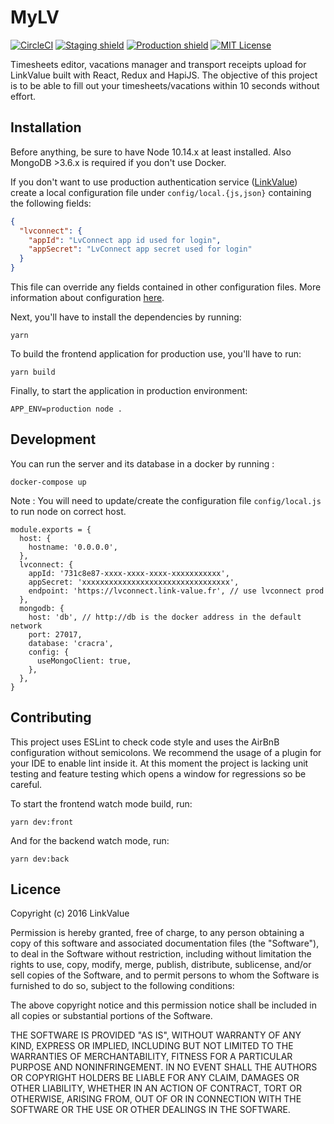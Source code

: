 # MyLV

[![CircleCI](https://circleci.com/gh/LinkValue/MyLV/tree/master.svg?style=svg&circle-token=e8c0d456e0c4d531addc26f22acdfddfc9713ec8)](https://circleci.com/gh/LinkValue/MyLV)
[![Staging shield](https://img.shields.io/website/https/cracra-staging.herokuapp.com.svg?label=staging&logo=heroku)](https://arborescence-staging.herokuapp.com)
[![Production shield](https://img.shields.io/website/https/cracra.herokuapp.com.svg?label=production&logo=heroku)](https://arborescence.herokuapp.com)
[![MIT License](https://img.shields.io/badge/license-MIT-blue.svg)](./LICENSE)

Timesheets editor, vacations manager and transport receipts upload for LinkValue built with React, Redux and HapiJS.
The objective of this project is to be able to fill out your timesheets/vacations within 10 seconds without effort.

## Installation

Before anything, be sure to have Node 10.14.x at least installed.
Also MongoDB >3.6.x is required if you don't use Docker.

If you don't want to use production authentication service ([LinkValue](https://lvconnect.link-value.fr))
create a local configuration file under `config/local.{js,json}` containing the following fields:

```json
{
  "lvconnect": {
    "appId": "LvConnect app id used for login",
    "appSecret": "LvConnect app secret used for login"
  }
}
```

This file can override any fields contained in other configuration files. More information about configuration
[here](https://www.npmjs.com/package/config).

Next, you'll have to install the dependencies by running:

```
yarn
```

To build the frontend application for production use, you'll have to run:

```
yarn build
```

Finally, to start the application in production environment:

```
APP_ENV=production node .
```

## Development

You can run the server and its database in a docker by running :

```
docker-compose up
```

Note : You will need to update/create the configuration file `config/local.js` to run node on correct host.

```
module.exports = {
  host: {
    hostname: '0.0.0.0',
  },
  lvconnect: {
    appId: '731c8e87-xxxx-xxxx-xxxx-xxxxxxxxxxx',
    appSecret: 'xxxxxxxxxxxxxxxxxxxxxxxxxxxxxxxxx',
    endpoint: 'https://lvconnect.link-value.fr', // use lvconnect prod
  },
  mongodb: {
    host: 'db', // http://db is the docker address in the default network
    port: 27017,
    database: 'cracra',
    config: {
      useMongoClient: true,
    },
  },
}
```



## Contributing

This project uses ESLint to check code style and uses the AirBnB configuration without semicolons.
We recommend the usage of a plugin for your IDE to enable lint inside it. At this moment the project is lacking unit
testing and feature testing which opens a window for regressions so be careful.

To start the frontend watch mode build, run:

```
yarn dev:front
```

And for the backend watch mode, run:

```
yarn dev:back
```

## Licence

Copyright (c) 2016 LinkValue

Permission is hereby granted, free of charge, to any person obtaining a copy of this software and associated documentation files (the "Software"), to deal in the Software without restriction, including without limitation the rights to use, copy, modify, merge, publish, distribute, sublicense, and/or sell copies of the Software, and to permit persons to whom the Software is furnished to do so, subject to the following conditions:

The above copyright notice and this permission notice shall be included in all copies or substantial portions of the Software.

THE SOFTWARE IS PROVIDED "AS IS", WITHOUT WARRANTY OF ANY KIND, EXPRESS OR IMPLIED, INCLUDING BUT NOT LIMITED TO THE WARRANTIES OF MERCHANTABILITY, FITNESS FOR A PARTICULAR PURPOSE AND NONINFRINGEMENT. IN NO EVENT SHALL THE AUTHORS OR COPYRIGHT HOLDERS BE LIABLE FOR ANY CLAIM, DAMAGES OR OTHER LIABILITY, WHETHER IN AN ACTION OF CONTRACT, TORT OR OTHERWISE, ARISING FROM, OUT OF OR IN CONNECTION WITH THE SOFTWARE OR THE USE OR OTHER DEALINGS IN THE SOFTWARE.

